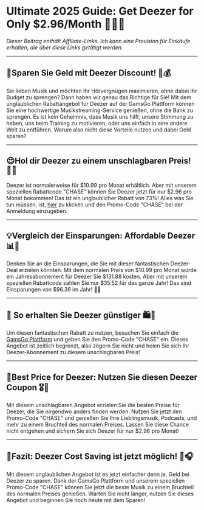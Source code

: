 # Ultimate 2025 Guide: Get Deezer for Only $2.96/Month 🎉🎵💥

*Dieser Beitrag enthält Affiliate-Links. Ich kann eine Provision für Einkäufe erhalten, die über diese Links getätigt werden.*

---

## 🚀Sparen Sie Geld mit Deezer Discount! 💸💰

Sie lieben Musik und möchten Ihr Hörvergnügen maximieren, ohne dabei Ihr Budget zu sprengen? Dann haben wir genau das Richtige für Sie! Mit dem unglaublichen Rabattangebot für Deezer auf der GamsGo Plattform können Sie eine hochwertige Musikstreaming-Service genießen, ohne die Bank zu sprengen. Es ist kein Geheimnis, dass Musik uns hilft, unsere Stimmung zu heben, uns beim Training zu motivieren, oder uns einfach in eine andere Welt zu entführen. Warum also nicht diese Vorteile nutzen und dabei Geld sparen? 

---

## 😍Hol dir Deezer zu einem unschlagbaren Preis! 💎💪

Deezer ist normalerweise für $10.99 pro Monat erhältlich. Aber mit unserem speziellen Rabattcode "CHASE" können Sie Deezer jetzt für nur $2.96 pro Monat bekommen! Das ist ein unglaublicher Rabatt von 73%! Alles was Sie tun müssen, ist, [hier](https://www.gamsgo.com/partner/ykeX7B) zu klicken und den Promo-Code "CHASE" bei der Anmeldung einzugeben.

---

## 💡Vergleich der Einsparungen: Affordable Deezer 📊💼

Denken Sie an die Einsparungen, die Sie mit dieser fantastischen Deezer-Deal erzielen könnten. Mit dem normalen Preis von $10.99 pro Monat würde ein Jahresabonnement für Deezer Sie $131.88 kosten. Aber mit unserem speziellen Rabattcode zahlen Sie nur $35.52 für das ganze Jahr! Das sind Einsparungen von $96.36 im Jahr! 🎉💵

---

## 🔑 So erhalten Sie Deezer günstiger 🛍️🔎

Um diesen fantastischen Rabatt zu nutzen, besuchen Sie einfach die [GamsGo Plattform](https://www.gamsgo.com/partner/ykeX7B) und geben Sie den Promo-Code "CHASE" ein. Dieses Angebot ist zeitlich begrenzt, also zögern Sie nicht und holen Sie sich Ihr Deezer-Abonnement zu diesem unschlagbaren Preis!

---

## 🥇Best Price for Deezer: Nutzen Sie diesen Deezer Coupon 🎖️🎁

Mit diesem unschlagbaren Angebot erzielen Sie die besten Preise für Deezer, die Sie nirgendwo anders finden werden. Nutzen Sie jetzt den Promo-Code "CHASE" und genießen Sie Ihre Lieblingsmusik, Podcasts, und mehr zu einem Bruchteil des normalen Preises. Lassen Sie diese Chance nicht entgehen und sichern Sie sich Deezer für nur $2.96 pro Monat!

---

## 🎯Fazit: Deezer Cost Saving ist jetzt möglich! 🎉🎧

Mit diesem unglaublichen Angebot ist es jetzt einfacher denn je, Geld bei Deezer zu sparen. Dank der GamsGo Plattform und unserem speziellen Promo-Code "CHASE" können Sie jetzt die beste Musik zu einem Bruchteil des normalen Preises genießen. Warten Sie nicht länger, nutzen Sie dieses Angebot und beginnen Sie noch heute mit dem Sparen!
